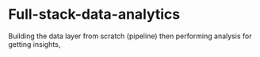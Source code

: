 # Full-stack-data-analytics
Building the data layer from scratch (pipeline) then performing analysis for getting insights,
